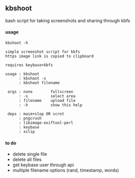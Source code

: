 ## kbshoot

bash script for taking screenshots and sharing through kbfs

#### usage

`kbshoot -h`

```
simple screenshot script for kbfs
https image link is copied to clipboard

requires keybase+kbfs

usage : kbshoot
      : kbshoot -s
      : kbshoot filename

 args : none        fullscreen
      : -s          select area
      : filename    upload file
      : -h          show this help

 deps : maim+slop OR scrot
      : pngcrush
      : libimage-exiftool-perl
      : keybase
      : xclip
```

#### to do

 - delete single file
 - delete all files
 - get keybase user through api
 - multiple filename options (rand, timestamp, words)